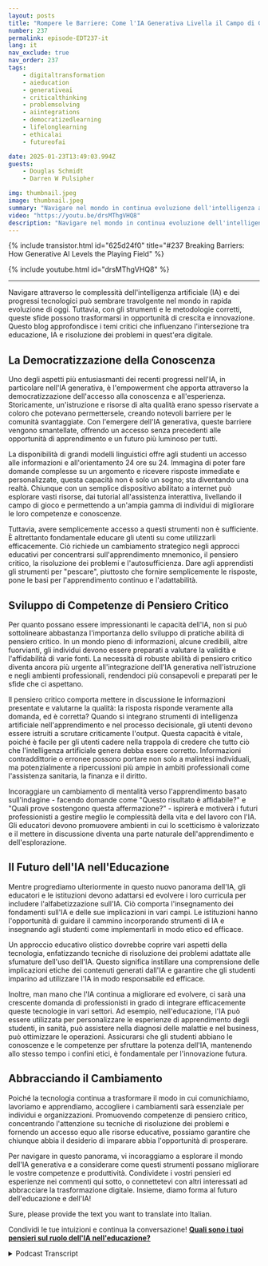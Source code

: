 ```yaml
---
layout: posts
title: "Rompere le Barriere: Come l'IA Generativa Livella il Campo di Gioco"
number: 237
permalink: episode-EDT237-it
lang: it
nav_exclude: true
nav_order: 237
tags:
    - digitaltransformation
    - aieducation
    - generativeai
    - criticalthinking
    - problemsolving
    - aiintegrations
    - democratizedlearning
    - lifelonglearning
    - ethicalai
    - futureofai

date: 2025-01-23T13:49:03.994Z
guests:
    - Douglas Schmidt
    - Darren W Pulsipher

img: thumbnail.jpeg
image: thumbnail.jpeg
summary: "Navigare nel mondo in continua evoluzione dell'intelligenza artificiale (IA) e della tecnologia può sembrare scoraggiante, ma con i giusti strumenti e strategie, queste sfide si trasformano in opportunità di crescita. Questo episodio esplora come l'IA generativa stia democratizzando la conoscenza, abbattendo le barriere educative e promuovendo una nuova era di apprendimento per tutta la vita. Darren e l'ospite di ritorno, il dottor Doug Schmidt, approfondiscono l'importanza del pensiero critico in un mondo guidato dall'IA, sottolineando la sua urgenza e il ruolo in evoluzione dell'educazione nel fornire agli individui la competenza in materia di IA. Discutono anche di come l'accettazione del cambiamento sia fondamentale per prosperare in questa era digitale. Unisciti a noi mentre esploriamo l'intersezione tra IA, educazione e innovazione per plasmare il futuro dell'apprendimento e della risoluzione dei problemi."
video: "https://youtu.be/drsMThgVHQ8"
description: "Navigare nel mondo in continua evoluzione dell'intelligenza artificiale (IA) e della tecnologia può sembrare scoraggiante, ma con i giusti strumenti e strategie, queste sfide si trasformano in opportunità di crescita. Questo episodio esplora come l'IA generativa stia democratizzando la conoscenza, abbattendo le barriere educative e promuovendo una nuova era di apprendimento per tutta la vita. Darren e l'ospite di ritorno, il dottor Doug Schmidt, approfondiscono l'importanza del pensiero critico in un mondo guidato dall'IA, sottolineando la sua urgenza e il ruolo in evoluzione dell'educazione nel fornire agli individui la competenza in materia di IA. Discutono anche di come l'accettazione del cambiamento sia fondamentale per prosperare in questa era digitale. Unisciti a noi mentre esploriamo l'intersezione tra IA, educazione e innovazione per plasmare il futuro dell'apprendimento e della risoluzione dei problemi."
---
```


<div>
{% include transistor.html id="625d24f0" title="#237 Breaking Barriers: How Generative AI Levels the Playing Field" %}

{% include youtube.html id="drsMThgVHQ8" %}
</div>

---

Navigare attraverso le complessità dell'intelligenza artificiale (IA) e dei progressi tecnologici può sembrare travolgente nel mondo in rapida evoluzione di oggi. Tuttavia, con gli strumenti e le metodologie corretti, queste sfide possono trasformarsi in opportunità di crescita e innovazione. Questo blog approfondisce i temi critici che influenzano l'intersezione tra educazione, IA e risoluzione dei problemi in quest'era digitale.

## La Democratizzazione della Conoscenza

Uno degli aspetti più entusiasmanti dei recenti progressi nell'IA, in particolare nell'IA generativa, è l'empowerment che apporta attraverso la democratizzazione dell'accesso alla conoscenza e all'esperienza. Storicamente, un'istruzione e risorse di alta qualità erano spesso riservate a coloro che potevano permettersele, creando notevoli barriere per le comunità svantaggiate. Con l'emergere dell'IA generativa, queste barriere vengono smantellate, offrendo un accesso senza precedenti alle opportunità di apprendimento e un futuro più luminoso per tutti.

La disponibilità di grandi modelli linguistici offre agli studenti un accesso alle informazioni e all'orientamento 24 ore su 24. Immagina di poter fare domande complesse su un argomento e ricevere risposte immediate e personalizzate, questa capacità non è solo un sogno; sta diventando una realtà. Chiunque con un semplice dispositivo abilitato a internet può esplorare vasti risorse, dai tutorial all'assistenza interattiva, livellando il campo di gioco e permettendo a un'ampia gamma di individui di migliorare le loro competenze e conoscenze.

Tuttavia, avere semplicemente accesso a questi strumenti non è sufficiente. È altrettanto fondamentale educare gli utenti su come utilizzarli efficacemente. Ciò richiede un cambiamento strategico negli approcci educativi per concentrarsi sull'apprendimento mnemonico, il pensiero critico, la risoluzione dei problemi e l'autosufficienza. Dare agli apprendisti gli strumenti per "pescare", piuttosto che fornire semplicemente le risposte, pone le basi per l'apprendimento continuo e l'adattabilità.

## Sviluppo di Competenze di Pensiero Critico

Per quanto possano essere impressionanti le capacità dell'IA, non si può sottolineare abbastanza l'importanza dello sviluppo di pratiche abilità di pensiero critico. In un mondo pieno di informazioni, alcune credibili, altre fuorvianti, gli individui devono essere preparati a valutare la validità e l'affidabilità di varie fonti. La necessità di robuste abilità di pensiero critico diventa ancora più urgente all'integrazione dell'IA generativa nell'istruzione e negli ambienti professionali, rendendoci più consapevoli e preparati per le sfide che ci aspettano.

Il pensiero critico comporta mettere in discussione le informazioni presentate e valutarne la qualità: la risposta risponde veramente alla domanda, ed è corretta? Quando si integrano strumenti di intelligenza artificiale nell'apprendimento e nel processo decisionale, gli utenti devono essere istruiti a scrutare criticamente l'output. Questa capacità è vitale, poiché è facile per gli utenti cadere nella trappola di credere che tutto ciò che l'intelligenza artificiale genera debba essere corretto. Informazioni contraddittorie o erronee possono portare non solo a malintesi individuali, ma potenzialmente a ripercussioni più ampie in ambiti professionali come l'assistenza sanitaria, la finanza e il diritto.

Incoraggiare un cambiamento di mentalità verso l'apprendimento basato sull'indagine - facendo domande come "Questo risultato è affidabile?" e "Quali prove sostengono questa affermazione?" - ispirerà e motiverà i futuri professionisti a gestire meglio le complessità della vita e del lavoro con l'IA. Gli educatori devono promuovere ambienti in cui lo scetticismo è valorizzato e il mettere in discussione diventa una parte naturale dell'apprendimento e dell'esplorazione.

## Il Futuro dell'IA nell'Educazione

Mentre progrediamo ulteriormente in questo nuovo panorama dell'IA, gli educatori e le istituzioni devono adattarsi ed evolvere i loro curricula per includere l'alfabetizzazione sull'IA. Ciò comporta l'insegnamento dei fondamenti sull'IA e delle sue implicazioni in vari campi. Le istituzioni hanno l'opportunità di guidare il cammino incorporando strumenti di IA e insegnando agli studenti come implementarli in modo etico ed efficace.

Un approccio educativo olistico dovrebbe coprire vari aspetti della tecnologia, enfatizzando tecniche di risoluzione dei problemi adattate alle sfumature dell'uso dell'IA. Questo significa instillare una comprensione delle implicazioni etiche dei contenuti generati dall'IA e garantire che gli studenti imparino ad utilizzare l'IA in modo responsabile ed efficace.

Inoltre, man mano che l'IA continua a migliorare ed evolvere, ci sarà una crescente domanda di professionisti in grado di integrare efficacemente queste tecnologie in vari settori. Ad esempio, nell'educazione, l'IA può essere utilizzata per personalizzare le esperienze di apprendimento degli studenti, in sanità, può assistere nella diagnosi delle malattie e nel business, può ottimizzare le operazioni. Assicurarsi che gli studenti abbiano le conoscenze e le competenze per sfruttare la potenza dell'IA, mantenendo allo stesso tempo i confini etici, è fondamentale per l'innovazione futura.

## Abbracciando il Cambiamento

Poiché la tecnologia continua a trasformare il modo in cui comunichiamo, lavoriamo e apprendiamo, accogliere i cambiamenti sarà essenziale per individui e organizzazioni. Promuovendo competenze di pensiero critico, concentrando l'attenzione su tecniche di risoluzione dei problemi e fornendo un accesso equo alle risorse educative, possiamo garantire che chiunque abbia il desiderio di imparare abbia l'opportunità di prosperare.

Per navigare in questo panorama, vi incoraggiamo a esplorare il mondo dell'IA generativa e a considerare come questi strumenti possano migliorare le vostre competenze e produttività. Condividete i vostri pensieri ed esperienze nei commenti qui sotto, o connettetevi con altri interessati ad abbracciare la trasformazione digitale. Insieme, diamo forma al futuro dell'educazione e dell'IA!

Sure, please provide the text you want to translate into Italian.

Condividi le tue intuizioni e continua la conversazione! **[Quali sono i tuoi pensieri sul ruolo dell'IA nell'educazione?](#)**



<details>
<summary> Podcast Transcript </summary>

<p></p>

</details>
